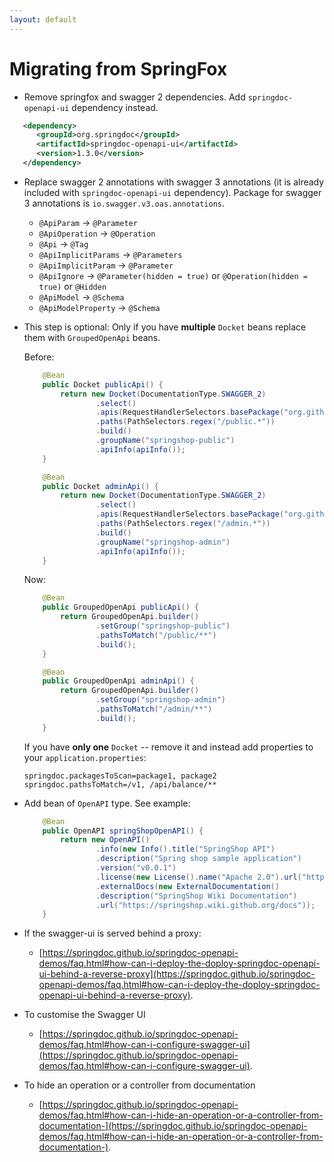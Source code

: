 ```yaml
---
layout: default
---
```

# Migrating from SpringFox

+ Remove springfox and swagger 2 dependencies. Add `springdoc-openapi-ui` dependency instead.

```xml
   <dependency>
      <groupId>org.springdoc</groupId>
      <artifactId>springdoc-openapi-ui</artifactId>
      <version>1.3.0</version>
   </dependency>
```
 
+ Replace swagger 2 annotations with swagger 3 annotations (it is already included with `springdoc-openapi-ui` dependency).
Package for swagger 3 annotations is `io.swagger.v3.oas.annotations`.

  - `@ApiParam` -> `@Parameter`
  - `@ApiOperation` -> `@Operation`
  - `@Api` -> `@Tag`
  - `@ApiImplicitParams` -> `@Parameters`
  - `@ApiImplicitParam` -> `@Parameter`
  - `@ApiIgnore` -> `@Parameter(hidden = true)` or `@Operation(hidden = true)` or `@Hidden`
  - `@ApiModel` -> `@Schema` 
  - `@ApiModelProperty` -> `@Schema` 
  

+ This step is optional: Only if you have **multiple** `Docket` beans replace them with `GroupedOpenApi` beans.

  Before:
  ```java
      @Bean
      public Docket publicApi() {
          return new Docket(DocumentationType.SWAGGER_2)
                  .select()
                  .apis(RequestHandlerSelectors.basePackage("org.github.springshop.web.public"))
                  .paths(PathSelectors.regex("/public.*"))
                  .build()
                  .groupName("springshop-public")
                  .apiInfo(apiInfo());
      }
  
      @Bean
      public Docket adminApi() {
          return new Docket(DocumentationType.SWAGGER_2)
                  .select()
                  .apis(RequestHandlerSelectors.basePackage("org.github.springshop.web.admin"))
                  .paths(PathSelectors.regex("/admin.*"))
                  .build()
                  .groupName("springshop-admin")
                  .apiInfo(apiInfo());
      }
  ```
  Now:
  ```java
      @Bean
      public GroupedOpenApi publicApi() {
          return GroupedOpenApi.builder()
                  .setGroup("springshop-public")
                  .pathsToMatch("/public/**")
                  .build();
      }
  
      @Bean
      public GroupedOpenApi adminApi() {
          return GroupedOpenApi.builder()
                  .setGroup("springshop-admin")
                  .pathsToMatch("/admin/**")
                  .build();
      }
  ```
   If you have **only one** `Docket` -- remove it and instead add properties to your `application.properties`:
   ```properties
  springdoc.packagesToScan=package1, package2
  springdoc.pathsToMatch=/v1, /api/balance/**
  ```
+ Add bean of `OpenAPI` type. See example:
  ```java
      @Bean
      public OpenAPI springShopOpenAPI() {
          return new OpenAPI()
                  .info(new Info().title("SpringShop API")
                  .description("Spring shop sample application")
                  .version("v0.0.1")
                  .license(new License().name("Apache 2.0").url("http://springdoc.org")))
                  .externalDocs(new ExternalDocumentation()
                  .description("SpringShop Wiki Documentation")
                  .url("https://springshop.wiki.github.org/docs"));
      }
  ```
  
 + If the swagger-ui is served behind a proxy:
   * [https://springdoc.github.io/springdoc-openapi-demos/faq.html#how-can-i-deploy-the-doploy-springdoc-openapi-ui-behind-a-reverse-proxy](https://springdoc.github.io/springdoc-openapi-demos/faq.html#how-can-i-deploy-the-doploy-springdoc-openapi-ui-behind-a-reverse-proxy).

 + To customise the Swagger UI
   * [https://springdoc.github.io/springdoc-openapi-demos/faq.html#how-can-i-configure-swagger-ui](https://springdoc.github.io/springdoc-openapi-demos/faq.html#how-can-i-configure-swagger-ui).

 + To hide an operation or a controller from documentation
   * [https://springdoc.github.io/springdoc-openapi-demos/faq.html#how-can-i-hide-an-operation-or-a-controller-from-documentation-](https://springdoc.github.io/springdoc-openapi-demos/faq.html#how-can-i-hide-an-operation-or-a-controller-from-documentation-).

